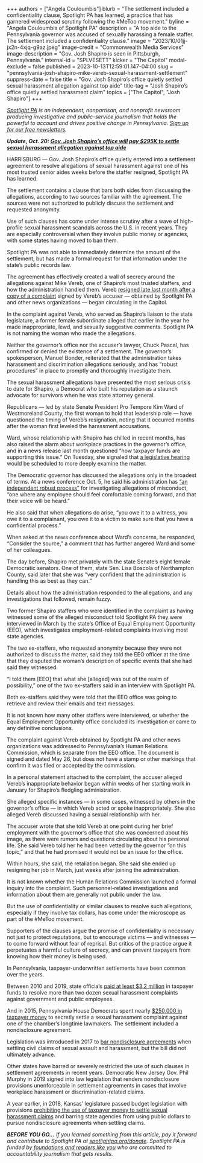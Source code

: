 +++
authors = ["Angela Couloumbis"]
blurb = "The settlement included a confidentiality clause, Spotlight PA has learned, a practice that has garnered widespread scrutiny following the #MeToo movement."
byline = "Angela Couloumbis of Spotlight PA"
description = "A top aide to the Pennsylvania governor was accused of sexually harassing a female staffer. The settlement included a confidentiality clause."
image = "2023/10/01jj-jx2n-4xjq-g9az.jpeg"
image-credit = "Commonwealth Media Services"
image-description = "Gov. Josh Shapiro is seen in Pittsburgh, Pennsylvania."
internal-id = "SPLVESETT"
kicker = "The Capitol"
modal-exclude = false
published = 2023-10-13T12:59:01.147-04:00
slug = "pennsylvania-josh-shapiro-mike-vereb-sexual-harassment-settlement"
suppress-date = false
title = "Gov. Josh Shapiro’s office quietly settled sexual harassment allegation against top aide"
title-tag = "Josh Shapiro’s office quietly settled harassment claim"
topics = ["The Capitol", "Josh Shapiro"]
+++

<a href="https://www.spotlightpa.org/"><em>Spotlight PA</em></a><em> is an independent, nonpartisan, and nonprofit newsroom producing investigative and public-service journalism that holds the powerful to account and drives positive change in Pennsylvania. </em><a href="https://www.spotlightpa.org/newsletters"><em>Sign up for our free newsletters</em></a><em>.</em>

<strong><em>Update, Oct. 20: </em></strong><a href="https://www.spotlightpa.org/news/2023/10/pennsylvania-josh-shapiro-mike-vereb-sexual-harassment-settlement-amount/"><strong><em>Gov. Josh Shapiro’s office will pay $295K to settle sexual harassment allegation against top aide</em></strong></a><strong><em></em></strong>

HARRISBURG — Gov. Josh Shapiro’s office quietly entered into a settlement agreement to resolve allegations of sexual harassment against one of his most trusted senior aides weeks before the staffer resigned, Spotlight PA has learned.

The settlement contains a clause that bars both sides from discussing the allegations, according to two sources familiar with the agreement. The sources were not authorized to publicly discuss the settlement and requested anonymity.

Use of such clauses has come under intense scrutiny after a wave of high-profile sexual harassment scandals across the U.S. in recent years. They are especially controversial when they involve public money or agencies, with some states having moved to ban them.

<script src="https://www.spotlightpa.org/embed.js" async></script><div data-spl-embed-version="1" data-spl-src="https://www.spotlightpa.org/embeds/newsletter/"></div>

Spotlight PA was not able to immediately determine the amount of the settlement, but has made a formal request for that information under the state’s public records law.

The agreement has effectively created a wall of secrecy around the allegations against Mike Vereb, one of Shapiro’s most trusted staffers, and how the administration handled them. Vereb <a href="https://www.spotlightpa.org/news/2023/09/pennsylvania-mike-vereb-sexual-harassment-allegation-josh-shapiro-administration/">resigned late last month after a copy of a complaint</a> signed by Vereb’s accuser — obtained by Spotlight PA and other news organizations — began circulating in the Capitol.

In the complaint against Vereb, who served as Shapiro’s liaison to the state legislature, a former female subordinate alleged that earlier in the year he made inappropriate, lewd, and sexually suggestive comments. Spotlight PA is not naming the woman who made the allegations.

Neither the governor’s office nor the accuser’s lawyer, Chuck Pascal, has confirmed or denied the existence of a settlement. The governor’s spokesperson, Manuel Bonder, reiterated that the administration takes harassment and discrimination allegations seriously, and has “robust procedures” in place to promptly and thoroughly investigate them.

The sexual harassment allegations have presented the most serious crisis to date for Shapiro, a Democrat who built his reputation as a staunch advocate for survivors when he was state attorney general.

Republicans — led by state Senate President Pro Tempore Kim Ward of Westmoreland County, the first woman to hold that leadership role — have questioned the timing of Vereb’s resignation, noting that it occurred months after the woman first leveled the harassment accusations.

Ward, whose relationship with Shapiro has chilled in recent months, has also raised the alarm about workplace practices in the governor’s office, and in a news release last month questioned “how taxpayer funds are supporting this issue.” On Tuesday, she signaled that <a href="https://www.post-gazette.com/news/politics-state/2023/10/10/josh-shapiro-mike-vereb-sexual-harassment-kim-ward-hearing/stories/202310100118">a legislative hearing</a> would be scheduled to more deeply examine the matter.

The Democratic governor has discussed the allegations only in the broadest of terms. At a news conference Oct. 5, he said his administration has <a href="https://www.penncapital-star.com/blog/gov-josh-shapiro-makes-first-public-comments-about-former-aide-accused-of-sexual-harassment/">“an independent robust process”</a> for investigating allegations of misconduct, “one where any employee should feel comfortable coming forward, and that their voice will be heard.”

He also said that when allegations do arise, “you owe it to a witness, you owe it to a complainant, you owe it to a victim to make sure that you have a confidential process.”

When asked at the news conference about Ward’s concerns, he responded, “Consider the source,” a comment that has further angered Ward and some of her colleagues.

The day before, Shapiro met privately with the state Senate’s eight female Democratic senators. One of them, state Sen. Lisa Boscola of Northampton County, said later that she was “very confident that the administration is handling this as best as they can.”

Details about how the administration responded to the allegations, and any investigations that followed, remain fuzzy.

Two former Shapiro staffers who were identified in the complaint as having witnessed some of the alleged misconduct told Spotlight PA they were interviewed in March by the state’s Office of Equal Employment Opportunity (EEO), which investigates employment-related complaints involving most state agencies.

The two ex-staffers, who requested anonymity because they were not authorized to discuss the matter, said they told the EEO officer at the time that they disputed the woman’s description of specific events that she had said they witnessed.

“I told them \[EEO\] that what she \[alleged\] was out of the realm of possibility,” one of the two ex-staffers said in an interview with Spotlight PA.

Both ex-staffers said they were told that the EEO office was going to retrieve and review their emails and text messages.

It is not known how many other staffers were interviewed, or whether the Equal Employment Opportunity office concluded its investigation or came to any definitive conclusions.

The complaint against Vereb obtained by Spotlight PA and other news organizations was addressed to Pennsylvania’s Human Relations Commission, which is separate from the EEO office. The document is signed and dated May 26, but does not have a stamp or other markings that confirm it was filed or accepted by the commission.

In a personal statement attached to the complaint, the accuser alleged Vereb’s inappropriate behavior began within weeks of her starting work in January for Shapiro’s fledgling administration.

She alleged specific instances — in some cases, witnessed by others in the governor’s office — in which Vereb acted or spoke inappropriately. She also alleged Vereb discussed having a sexual relationship with her.

The accuser wrote that she told Vereb at one point during her brief employment with the governor’s office that she was concerned about his image, as there were rumors and questions circulating about his personal life. She said Vereb told her he had been vetted by the governor “on this topic,” and that he had promised it would not be an issue for the office.

Within hours, she said, the retaliation began. She said she ended up resigning her job in March, just weeks after joining the administration.

It is not known whether the Human Relations Commission launched a formal inquiry into the complaint. Such personnel-related investigations and information about them are generally not public under the law.

But the use of confidentiality or similar clauses to resolve such allegations, especially if they involve tax dollars, has come under the microscope as part of the \#MeToo movement.

Supporters of the clauses argue the promise of confidentiality is necessary not just to protect reputations, but to encourage victims — and witnesses — to come forward without fear of reprisal. But critics of the practice argue it perpetuates a harmful culture of secrecy, and can prevent taxpayers from knowing how their money is being used.

In Pennsylvania, taxpayer-underwritten settlements have been common over the years.

Between 2010 and 2019, state officials <a href="https://www.inquirer.com/philly/news/breaking/sex-harassment-payments-pennsylvania-state-workers-millions-20180131.html">paid at least $3.2 million</a> in taxpayer funds to resolve more than two dozen sexual harassment complaints against government and public employees.

<script src="https://www.spotlightpa.org/embed.js" async></script><div data-spl-embed-version="1" data-spl-src="https://www.spotlightpa.org/embeds/donate/"></div>

And in 2015, Pennsylvania House Democrats spent nearly <a href="https://www.inquirer.com/philly/news/politics/state/pa-house-democrats-pay-248k-to-settle-sexual-harassment-complaint-against-40-year-lawmaker-20171219.html">$250,000 in taxpayer money</a> to secretly<strong> </strong>settle a sexual harassment complaint against one of the chamber’s longtime lawmakers. The settlement included a nondisclosure agreement.

Legislation was introduced in 2017 to <a href="https://www.pennlive.com/politics/2017/11/bill_would_say_no_more_to_non-.html">bar nondisclosure agreements</a> when settling civil claims of sexual assault and harassment, but the bill did not ultimately advance.

Other states have barred or severely restricted the use of such clauses in settlement agreements in recent years. Democratic New Jersey Gov. Phil Murphy in 2019 signed into law legislation that renders nondisclosure provisions unenforceable in settlement agreements in cases that involve workplace harassment or discrimination-related claims.

A year earlier, in 2018, Kansas’ legislature passed budget legislation with provisions <a href="https://apnews.com/bdf2d82493bc4df28459aa8917563454">prohibiting the use of taxpayer money to settle sexual harassment claims</a> and barring state agencies from using public dollars to pursue nondisclosure agreements when settling claims.

<strong><em>BEFORE YOU GO…</em></strong><em> If you learned something from this article, pay it forward and contribute to Spotlight PA at </em><a href="http://spotlightpa.org/donate"><em>spotlightpa.org/donate</em></a><em>. Spotlight PA is funded by</em><a href="https://www.spotlightpa.org/support"><em> foundations and readers like you</em></a><em> who are committed to accountability journalism that gets results.</em>

